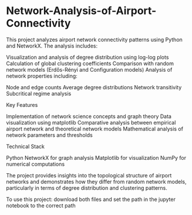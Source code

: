 # Network-Analysis-of-Airport-Connectivity
This project analyzes airport network connectivity patterns using Python and NetworkX. The analysis includes:

Visualization and analysis of degree distribution using log-log plots
Calculation of global clustering coefficients
Comparison with random network models (Erdős-Rényi and Configuration models)
Analysis of network properties including:

Node and edge counts
Average degree distributions
Network transitivity
Subcritical regime analysis



Key Features

Implementation of network science concepts and graph theory
Data visualization using matplotlib
Comparative analysis between empirical airport network and theoretical network models
Mathematical analysis of network parameters and thresholds

Technical Stack

Python
NetworkX for graph analysis
Matplotlib for visualization
NumPy for numerical computations

The project provides insights into the topological structure of airport networks and demonstrates how they differ from random network models, particularly in terms of degree distribution and clustering patterns.

To use this project:
download both files and set the path in the jupyter notebook to the correct path

